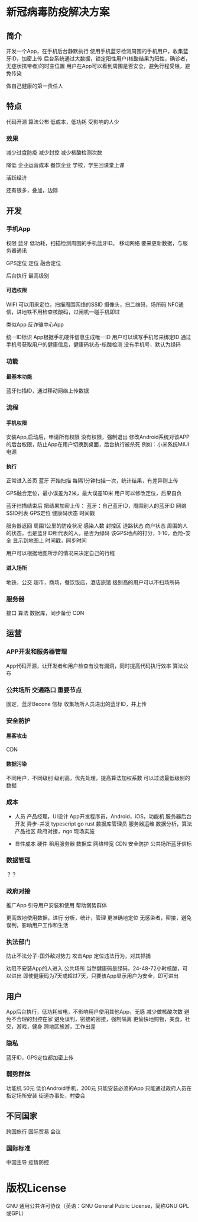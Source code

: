 
# 新冠病毒防疫解决方案

## 简介
开发一个App，在手机后台静默执行
使用手机蓝牙检测周围的手机用户，收集蓝牙ID，加密上传
后台系统通过大数据，锁定阳性用户(核酸结果为阳性，确诊者，无症状携带者)的时空位置
用户在App可以看到周围是否安全，避免行程受阻，避免传染

做自己健康的第一责任人

## 特点
代码开源
算法公布
低成本，低功耗
受影响的人少

### 效果
减少过度防疫
减少封控
减少核酸检测次数

降低
企业运营成本
餐饮企业
学校，学生回课堂上课

活跃经济

还有很多，叠加，边际

## 开发
### 手机App
权限
蓝牙    低功耗，扫描检测周围的手机蓝牙ID。
移动网络    要来更新数据，与服务器通讯

GPS定位 定位
融合定位

后台执行
最高级别

#### 可选权限
WIFI    可以用来定位，扫描周围网络的SSID
摄像头，扫二维码，场所码
NFC通信，进地铁不用检查核酸码，过闸机一碰手机即过


类似App
反诈骗中心App

统一ID标识
App根据手机硬件信息生成唯一ID
用户可以填写手机号来绑定ID
通过手机号获取用户的健康信息，健康码状态-核酸检测
没有手机号，默认为绿码

### 功能
#### 最基本功能
蓝牙扫描ID，通过移动网络上传数据

### 流程
#### 手机权限
安装App,启动后，申请所有权限
没有权限，强制退出
修改Android系统对该APP的后台权限，防止App在用户切换到桌面，后台执行被杀死
例如：小米系统MIUI 电源

#### 执行
正常进入首页
蓝牙 开始扫描
每隔1分钟扫描一次，统计结果，有差异则上传

GPS融合定位，最小误差为2米，最大误差10米
用户可以修改定位，后果自负

蓝牙扫描结束后
把结果加密上传：
蓝牙：自己蓝牙ID，周围别人的蓝牙ID
网络SSID列表
GPS定位
健康码状态
时间戳

服务器返回
周围1公里的防疫状况
感染人数
封控区
道路状态
商户状态
周围的人的状态，也是蓝牙ID所代表的人，是否为绿码
该GPS地点的打分，1-10，危险-安全
显示到地图上
时间戳，同步时间

用户可以根据地图所示的情况来决定自己的行程

#### 进入场所
地铁，公交
超市，商场，餐饮饭店，酒店旅馆
级别高的用户可以不扫场所码

### 服务器
接口
算法
数据库，同步备份
CDN

## 运营
### APP开发和服务器管理
App代码开源，让开发者和用户检查有没有漏洞，同时提高代码执行效率
算法公布

### 公共场所 交通路口 重要节点
固定，蓝牙Becone 信标
收集场所人员进出的蓝牙ID，并上传


### 安全防护
#### 黑客攻击
CDN

#### 数据污染
不同用户，不同级别
级别高，优先处理，提高算法加权系数
可以过滤最低级别的数据

### 成本
- 人员
产品经理，UI设计
App开发程序员，Android，iOS，功能机
服务器后台开发 异步-并发 typescript go rust
数据库管理员
服务器运维
数据分析，算法
产品社区
政府对接，ngo
现场实施

- 显性成本
硬件
租用服务器
数据库
网络带宽
CDN
安全防护
公共场所蓝牙信标


### 数据管理
？？

### 政府对接
推广App
引导用户安装和使用
帮助弱势群体

更高效地使用数据，进行 分析，统计，管理
更准确地定位 无感染者，密接，避免误判，影响用户工作和生活

### 执法部门
防止不法分子-国外敌对势力 攻击App
定位违法行为，对其抓捕

劝阻不安装App的人进入 公共场所
当然健康码是绿码，24-48-72小时核酸，可以进出
即使健康码为7天或超过7天，只要该App显示用户为安全，即可进出


## 用户
App后台执行，低功耗省电，不影响用户使用其他App，无感
减少做核酸次数
避免不合理的封控在家
避免误判，密接的密接，强制隔离
更愉快地购物，美食，社交，游戏，健身
跨地区旅游，工作出差

### 隐私
蓝牙ID，GPS定位都加密上传


### 弱势群体
功能机 50元
低价Android手机，200元
只能安装必须的App
只能通过政府人员在指定场所安装
街道办事处，村委会


## 不同国家
跨国旅行
国际贸易
会议

### 国际标准
中国主导
疫情防控

# 版权License
GNU 通用公共许可协议（英语：GNU General Public License，简称GNU GPL或GPL）